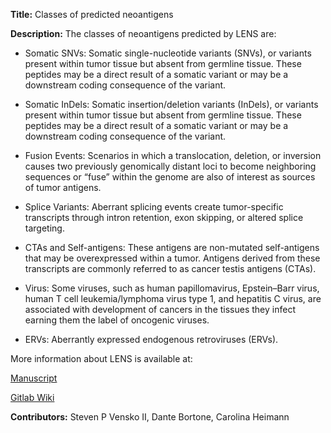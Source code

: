 **Title:** Classes of predicted neoantigens

**Description:**
The classes of neoantigens predicted by LENS are:

- Somatic SNVs: Somatic single-nucleotide variants (SNVs), or variants present within tumor tissue but absent from germline tissue. These peptides may be a direct result of a somatic variant or may be a downstream coding consequence of the variant.

- Somatic InDels: Somatic insertion/deletion variants (InDels), or variants present within tumor tissue but absent from germline tissue. These peptides may be a direct result of a somatic variant or may be a downstream coding consequence of the variant.

- Fusion Events: Scenarios in which a translocation, deletion, or inversion causes two previously genomically distant loci to become neighboring sequences or “fuse” within the genome are also of interest as sources of tumor antigens.

- Splice Variants: Aberrant splicing events create tumor-specific transcripts through intron retention, exon skipping, or altered splice targeting.

- CTAs and Self-antigens: These antigens are non-mutated self-antigens that may be overexpressed within a tumor. Antigens derived from these transcripts are commonly referred to as cancer testis antigens (CTAs).

- Virus: Some viruses, such as human papillomavirus, Epstein–Barr virus, human T cell leukemia/lymphoma virus type 1, and hepatitis C virus, are associated with development of cancers in the tissues they infect earning them the label of oncogenic viruses.

- ERVs: Aberrantly expressed endogenous retroviruses (ERVs).

More information about LENS is available at:

[Manuscript](https://academic.oup.com/bioinformatics/article/39/6/btad322/7162685)

[Gitlab Wiki](https://gitlab.com/landscape-of-effective-neoantigens-software/nextflow/modules/tools/lens/-/wikis/home)

**Contributors:** Steven P Vensko II, Dante Bortone, Carolina Heimann
